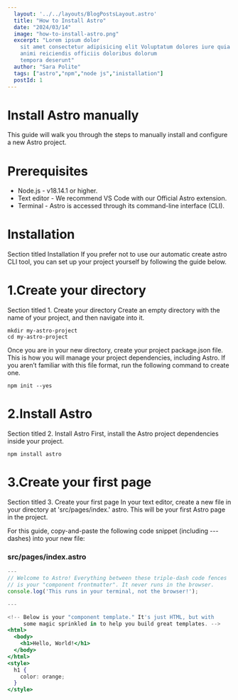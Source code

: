 ```yaml
---
  layout: '../../layouts/BlogPostsLayout.astro'
  title: "How to Install Astro"
  date: "2024/03/14"
  image: "how-to-install-astro.png"
  excerpt: "Lorem ipsum dolor
    sit amet consectetur adipisicing elit Voluptatum dolores iure quia
    animi reiciendis officiis doloribus dolorum
    tempora deserunt"
  author: "Sara Polite"
  tags: ["astro","npm","node js","inistallation"]
  postId: 1
---
```


# Install Astro manually

This guide will walk you through the steps to manually install and configure a new Astro project.

# Prerequisites

- Node.js - v18.14.1 or higher.
- Text editor - We recommend VS Code with our Official Astro extension.
- Terminal - Astro is accessed through its command-line interface (CLI).

# Installation

Section titled Installation
If you prefer not to use our automatic create astro CLI tool, you can set up your project yourself by following the guide below.

# 1.Create your directory

Section titled 1. Create your directory
Create an empty directory with the name of your project, and then navigate into it.

```npm
mkdir my-astro-project
cd my-astro-project

```

Once you are in your new directory, create your project package.json file. This is how you will manage your project dependencies, including Astro. If you aren’t familiar with this file format, run the following command to create one.

```npm
npm init --yes
```

# 2.Install Astro

Section titled 2. Install Astro
First, install the Astro project dependencies inside your project.

```npm
npm install astro
```

# 3.Create your first page

Section titled 3. Create your first page
In your text editor, create a new file in your directory at 'src/pages/index.' astro. This will be your first Astro page in the project.

For this guide, copy-and-paste the following code snippet (including --- dashes) into your new file:

### src/pages/index.astro

```jsx
---
// Welcome to Astro! Everything between these triple-dash code fences
// is your "component frontmatter". It never runs in the browser.
console.log('This runs in your terminal, not the browser!');

---

<!-- Below is your "component template." It's just HTML, but with
     some magic sprinkled in to help you build great templates. -->
<html>
  <body>
    <h1>Hello, World!</h1>
  </body>
</html>
<style>
  h1 {
    color: orange;
  }
</style>
```
